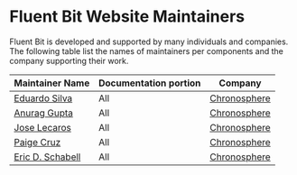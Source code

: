 # Fluent Bit Website Maintainers

Fluent Bit is developed and supported by many individuals and companies.  The following table list the names of maintainers per components and the company supporting their work.

| Maintainer Name                                        | Documentation portion    | Company                                           |
| :----------------------------------------------------  | ------------------------ | ------------------------------------------------- |
| [Eduardo Silva](https://github.com/edsiper)            | All                      | [Chronosphere](https://chronosphere.io)           |
| [Anurag Gupta](https://github.com/agup006)             | All                      | [Chronosphere](https://chronosphere.io)           |
| [Jose Lecaros](https://github.com/lecaros)             | All                      | [Chronosphere](https://chronosphere.io)           |
| [Paige Cruz](https://github.com/paigerduty)            | All                      | [Chronosphere](https://chronosphere.io/)          |
| [Eric D. Schabell](https://github.com/eschabell)       | All                      | [Chronosphere](https://chronosphere.io/)          |
